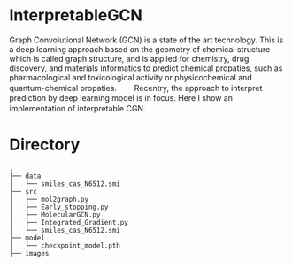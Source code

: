 # InterpretableGCN
  Graph Convolutional Network (GCN) is a state of the art technology. This is a deep learning approach based on the geometry of chemical structure which is called graph structure, and is applied for chemistry, drug discovery, and materials informatics to predict chemical propaties, such as pharmacological and toxicological activity or physicochemical and quantum-chemical propaties.　　
  Recentry, the approach to interpret prediction by deep learning model is in focus. Here I show an implementation of interpretable CGN.　　
  

# Directory
```
.
├── data
│   └── smiles_cas_N6512.smi
├── src
│   ├── mol2graph.py
│   ├── Early_stopping.py
│   ├── MolecularGCN.py
│   ├── Integrated_Gradient.py
│   └── smiles_cas_N6512.smi
├── model
│   └── checkpoint_model.pth
├── images
```
